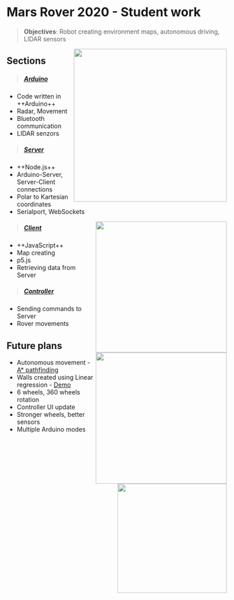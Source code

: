 # Mars Rover 2020 - Student work

> __Objectives__:
         Robot creating environment maps, autonomous driving, LIDAR sensors </br>

<img src="http://dennikc.sk/mars-rover-pictures/rover.jpg"  align="right" width=350>

## Sections
> ##### [Arduino](./arduino/controller.ino)
- Code written in ++Arduino++
- Radar, Movement
- Bluetooth communication
- LIDAR senzors
        
> ##### [Server](./server)
- ++Node.js++
- Arduino-Server, Server-Client connections
- Polar to Kartesian coordinates
- Serialport, WebSockets

<img src="http://dennikc.sk/mars-rover-pictures/kitchen.png"  align="right" width=300>
<img src="http://dennikc.sk/mars-rover-pictures/hallway.png"  align="right" width=300>
        
> ##### [Client](./client)
- ++JavaScript++
- Map creating
- p5.js
- Retrieving data from Server
        
> ##### [Controller](./controller)
- Sending commands to Server
- Rover movements

<img src="http://dennikc.sk/mars-rover-pictures/wheel.jpg"  align="right" width=250>

## Future plans
- Autonomous movement - [A* pathfinding](./server/astar.js)
- Walls created using Linear regression - [Demo](./server/linear_regression.js)
- 6 wheels, 360 wheels rotation
- Controller UI update
- Stronger wheels, better sensors
- Multiple Arduino modes
